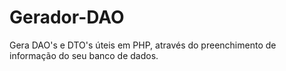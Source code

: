 # Gerador-DAO

Gera DAO's e DTO's úteis em PHP, através do preenchimento de informação do seu banco de dados.
